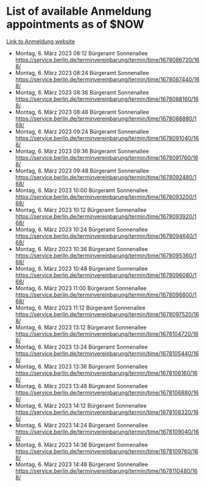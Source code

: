 # List of available Anmeldung appointments as of $NOW
[Link to Anmeldung website](https://service.berlin.de/terminvereinbarung/termin/tag.php?termin=1&anliegen[]=120686&dienstleisterlist=122210,122217,327316,122219,327312,122227,327314,122231,327346,122243,327348,122254,122252,329742,122260,329745,122262,329748,122271,327278,122273,327274,122277,327276,330436,122280,327294,122282,327290,122284,327292,122291,327270,122285,327266,122286,327264,122296,327268,150230,329760,122297,327286,122294,327284,122312,329763,122314,329775,122304,327330,122311,327334,122309,327332,317869,122281,327352,122279,329772,122283,122276,327324,122274,327326,122267,329766,122246,327318,122251,327320,122257,327322,122208,327298,122226,327300&herkunft=http%3A%2F%2Fservice.berlin.de%2Fdienstleistung%2F120686%2F)
- Montag, 6. März 2023 08:12 Bürgeramt Sonnenallee https://service.berlin.de/terminvereinbarung/termin/time/1678086720/168/
- Montag, 6. März 2023 08:24 Bürgeramt Sonnenallee https://service.berlin.de/terminvereinbarung/termin/time/1678087440/168/
- Montag, 6. März 2023 08:36 Bürgeramt Sonnenallee https://service.berlin.de/terminvereinbarung/termin/time/1678088160/168/
- Montag, 6. März 2023 08:48 Bürgeramt Sonnenallee https://service.berlin.de/terminvereinbarung/termin/time/1678088880/168/
- Montag, 6. März 2023 09:24 Bürgeramt Sonnenallee https://service.berlin.de/terminvereinbarung/termin/time/1678091040/168/
- Montag, 6. März 2023 09:36 Bürgeramt Sonnenallee https://service.berlin.de/terminvereinbarung/termin/time/1678091760/168/
- Montag, 6. März 2023 09:48 Bürgeramt Sonnenallee https://service.berlin.de/terminvereinbarung/termin/time/1678092480/168/
- Montag, 6. März 2023 10:00 Bürgeramt Sonnenallee https://service.berlin.de/terminvereinbarung/termin/time/1678093200/168/
- Montag, 6. März 2023 10:12 Bürgeramt Sonnenallee https://service.berlin.de/terminvereinbarung/termin/time/1678093920/168/
- Montag, 6. März 2023 10:24 Bürgeramt Sonnenallee https://service.berlin.de/terminvereinbarung/termin/time/1678094640/168/
- Montag, 6. März 2023 10:36 Bürgeramt Sonnenallee https://service.berlin.de/terminvereinbarung/termin/time/1678095360/168/
- Montag, 6. März 2023 10:48 Bürgeramt Sonnenallee https://service.berlin.de/terminvereinbarung/termin/time/1678096080/168/
- Montag, 6. März 2023 11:00 Bürgeramt Sonnenallee https://service.berlin.de/terminvereinbarung/termin/time/1678096800/168/
- Montag, 6. März 2023 11:12 Bürgeramt Sonnenallee https://service.berlin.de/terminvereinbarung/termin/time/1678097520/168/
- Montag, 6. März 2023 13:12 Bürgeramt Sonnenallee https://service.berlin.de/terminvereinbarung/termin/time/1678104720/168/
- Montag, 6. März 2023 13:24 Bürgeramt Sonnenallee https://service.berlin.de/terminvereinbarung/termin/time/1678105440/168/
- Montag, 6. März 2023 13:36 Bürgeramt Sonnenallee https://service.berlin.de/terminvereinbarung/termin/time/1678106160/168/
- Montag, 6. März 2023 13:48 Bürgeramt Sonnenallee https://service.berlin.de/terminvereinbarung/termin/time/1678106880/168/
- Montag, 6. März 2023 14:12 Bürgeramt Sonnenallee https://service.berlin.de/terminvereinbarung/termin/time/1678108320/168/
- Montag, 6. März 2023 14:24 Bürgeramt Sonnenallee https://service.berlin.de/terminvereinbarung/termin/time/1678109040/168/
- Montag, 6. März 2023 14:36 Bürgeramt Sonnenallee https://service.berlin.de/terminvereinbarung/termin/time/1678109760/168/
- Montag, 6. März 2023 14:48 Bürgeramt Sonnenallee https://service.berlin.de/terminvereinbarung/termin/time/1678110480/168/
